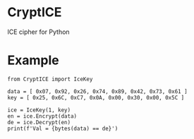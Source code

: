 # CryptICE
ICE cipher for Python

# Example
```
from CryptICE import IceKey

data = [ 0x07, 0x92, 0x26, 0x74, 0x89, 0x42, 0x73, 0x61 ]
key = [ 0x25, 0x6C, 0xC7, 0x0A, 0x00, 0x30, 0x00, 0x5C ]

ice = IceKey(1, key)
en = ice.Encrypt(data)
de = ice.Decrypt(en)
print(f'Val = {bytes(data) == de}')

```

